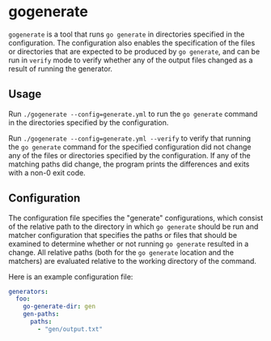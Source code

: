 gogenerate
==========
`gogenerate` is a tool that runs `go generate` in directories specified in the configuration. The configuration also
enables the specification of the files or directories that are expected to be produced by `go generate`, and can be run
in `verify` mode to verify whether any of the output files changed as a result of running the generator.

Usage
-----
Run `./gogenerate --config=generate.yml` to run the `go generate` command in the directories specified by the
configuration.

Run `./gogenerate --config=generate.yml --verify` to verify that running the `go generate` command for the specified
configuration did not change any of the files or directories specified by the configuration. If any of the matching
paths did change, the program prints the differences and exits with a non-0 exit code.

Configuration
-------------
The configuration file specifies the "generate" configurations, which consist of the relative path to the directory in
which `go generate` should be run and matcher configuration that specifies the paths or files that should be examined to
determine whether or not running `go generate` resulted in a change. All relative paths (both for the `go generate`
location and the matchers) are evaluated relative to the working directory of the command.

Here is an example configuration file:

```yml
generators:
  foo:
    go-generate-dir: gen
    gen-paths:
      paths:
        - "gen/output.txt"
```
